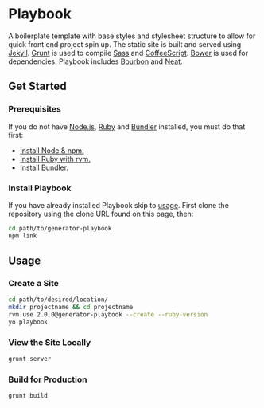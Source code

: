 # Playbook

A boilerplate template with base styles and stylesheet structure to allow for quick front end project spin up. The static site is built and served using [Jekyll](http://jekyllrb.com/). [Grunt](http://gruntjs.com/) is used to compile [Sass](http://sass-lang.com) and [CoffeeScript](http://coffeescript.org). [Bower](http://bower.io/) is used for dependencies. Playbook includes [Bourbon](http://bourbon.io) and [Neat](http://neat.bourbon.io).

## Get Started
### Prerequisites
If you do not have [Node.js](http://nodejs.org/), [Ruby](https://www.ruby-lang.org/en/) and [Bundler](http://bundler.io/) installed, you must do that first:

- [Install Node & npm.](http://madebyhoundstooth.com/blog/install-node-with-homebrew-on-os-x/)
- [Install Ruby with rvm.](https://rvm.io/rvm/install)
- [Install Bundler.](http://bundler.io/)

### Install Playbook
If you have already installed Playbook skip to [usage](#usage). First clone the repository using the clone URL found on this page, then:

````bash
cd path/to/generator-playbook
npm link
````

## Usage
### Create a Site
````bash
cd path/to/desired/location/
mkdir projectname && cd projectname
rvm use 2.0.0@generator-playbook --create --ruby-version
yo playbook
````

### View the Site Locally
````bash
grunt server
````

### Build for Production
````bash
grunt build
````
